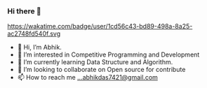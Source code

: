 ### Hi there 👋

https://wakatime.com/badge/user/1cd56c43-bd89-498a-8a25-ac2748fd540f.svg

- 👋 Hi, I’m Abhik.
- 👀 I’m interested in Competitive Programming and Development
- 🌱 I’m currently learning Data Structure and Algorithm.
- 💞️ I’m looking to collaborate on Open source for contribute
- 📫 How to reach me ...abhikdas7421@gmail.com

<!---
abhikdas7421/abhikdas7421 is a ✨ special ✨ repository because its `README.md` (this file) appears on your GitHub profile.
You can click the Preview link to take a look at your changes.
--->
